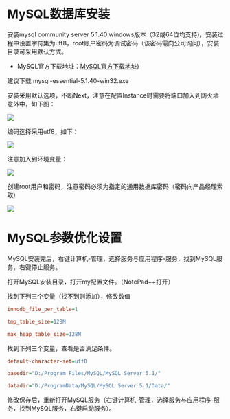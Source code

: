 # MySQL数据库安装

安装mysql community server 5.1.40 windows版本（32或64位均支持\)，安装过程中设置字符集为utf8，root账户密码为调试密码（该密码需向公司询问），安装目录可采用默认方式。

* MySQL官方下载地址：[MySQL官方下载地址](http://downloads.mysql.com/archives/community/)\)

建议下载 mysql-essential-5.1.40-win32.exe

安装采用默认选项，不断Next，注意在配置Instance时需要将端口加入到防火墙意外中，如下图：

![](http://ww1.sinaimg.cn/large/006R5gQQgy1fgjst6srz9j30e30aqdgm.jpg)

编码选择采用utf8，如下：

![](http://ww1.sinaimg.cn/large/006R5gQQgy1fgjst6rzixj30e00ammyo.jpg)

注意加入到环境变量：

![](http://ww1.sinaimg.cn/large/006R5gQQgy1fgjst6txd5j30e00amaba.jpg)

创建root用户和密码，注意密码必须为指定的通用数据库密码（密码向产品经理索取）

![](http://ww1.sinaimg.cn/large/006R5gQQgy1fgjst6ssc0j30e00amjsk.jpg)

# MySQL参数优化设置

MySQL安装完后，右键计算机-管理，选择服务与应用程序-服务，找到MySQL服务，右键停止服务。

打开MySQL安装目录，打开my配置文件。（NotePad++打开）

找到下列三个变量（找不到则添加），修改数值

```ini
innodb_file_per_table=1

tmp_table_size=128M  

max_heap_table_size=128M
```

找到下列三个变量，查看是否满足条件。

```ini
default-character-set=utf8

basedir="D:/Program Files/MySQL/MySQL Server 5.1/"

datadir="D:/ProgramData/MySQL/MySQL Server 5.1/Data/"
```

修改保存后，重新打开MySQL服务（右键计算机-管理，选择服务与应用程序-服务，找到MySQL服务，右键启动服务）。

